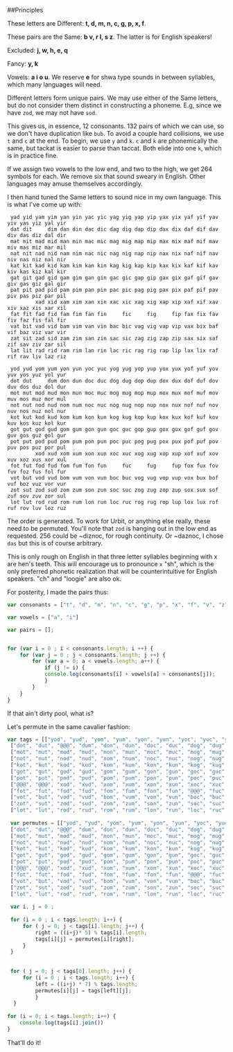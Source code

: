 ##Principles

These letters are Different: **t, d, m, n, c, g, p, x, f**.

These pairs are the Same: **b v, r l, s z**. The latter is for English speakers!

Excluded: **j, w, h, e, q**

Fancy: **y, k**

Vowels: **a i o u**. We reserve **e** for shwa type sounds in between syllables, which many languages will need. 

Different letters form unique pairs. We may use either of the Same letters, but do not consider them distinct in constructing a phoneme. E.g, since we have `zod`, we may not have `sod`.

This gives us, in essence, 12 consonants. 132 pairs of which we can use, so we don't have duplication like `bub`. To avoid a couple hard collisions, we use `t` and `c` at the end. To begin, we use `y` and `k`. `c` and `k` are phonemically the same, but tackat is easier to parse than taccat. Both elide into one `k`, which is in practice fine. 

If we assign two vowels to the low end, and two to the high, we get 264 symbols for each. We remove six that sound sweary in English. Other languages may amuse themselves accordingly. 

I then hand tuned the Same letters to sound nice in my own language. This is what I've come up with:

```
 yad yid yam yim yan yin yac yic yag yig yap yip yax yix yaf yif yav yiv yas yiz yal yir 
 dat dit     dim dan din dac dic dag dig dap dip dax dix daf dif dav div das diz dal dir 
 mat mit mad mid man min mac mic mag mig map mip max mix maf mif mav miv mas miz mar mil
 nat nit nad nid nam nim nac nic nag nig nap nip nax nix naf nif nav niv nas niz nal nir 
 kat kit kad kid kam kim kan kin kag kig kap kip kax kix kaf kif kav kiv kas kiz kal kir 
 gat git gad gid gam gim gan gin gac gic gap gip gax gix gaf gif gav giv gas giz gal gir 
 pat pit pad pid pam pim pan pin pac pic pag pig pax pix paf pif pav piv pas piz par pil 
         xad xid xam xim xan xin xac xic xag xig xap xip xaf xif xav xiv xaz xis xar xil
 fat fit fad fid fam fim fan fin     fic     fig     fip fax fix fav fiv faz fis fal fir
 vat bit vad vid bam vim van vin bac bic vag vig vap vip vax bix baf vif baz viz var vir
 zat sit zad sid zam zim san zin sac sic zag zig zap zip sax six saf zif sav ziv zar sil
 lat lit rad rid ram rim lan rin lac ric rag rig rap lip lax lix raf rif rav liv laz riz

 yod yud yom yum yon yun yoc yuc yog yug yop yup yox yux yof yuf yov yuv yos yuz yol yur 
 dot dut     dum don dun doc duc dog dug dop dup dox dux dof duf dov duv dos duz dol dur 
 mot mut mod mud mon mun moc muc mog mug mop mup mox mux mof muf mov muv mos muz mor mul
 not nut nod nud nom num noc nuc nog nug nop nup nox nux nof nuf nov nuv nos nuz nol nur 
 kot kut kod kud kom kum kon kun kog kug kop kup kox kux kof kuf kov kuv kos kuz kol kur 
 got gut god gud gom gum gon gun goc guc gop gup gox gux gof guf gov guv gos guz gol gur 
 pot put pod pud pom pum pon pun poc puc pog pug pox pux pof puf pov puv pos puz por pul 
         xod xud xom xum xon xun xoc xuc xog xug xop xup xof xuf xov xuv xoz xus xor xul
 fot fut fod fud fom fum fon fun     fuc     fug     fup fox fux fov fuv foz fus fol fur
 vot but vod vud bom vum von vun boc buc vog vug vop vup vox bux bof vuf boz vuz vor vur
 zot sut zod sud zom zum son zun soc suc zog zug zop zup sox sux sof zuf sov zuv zor sul
 lot lut rod rud rom rum lon run loc ruc rog rug rop lup lox lux rof ruf rov luv loz ruz
```

 The order is generated. To work for Urbit, or anything else really, these need to be permuted. You'll note that `zod` is hanging out in the low end as requested. 256 could be ~diznoc, for rough continuity. Or ~daznoc, I chose `das` but this is of course arbitrary.

This is only rough on English in that three letter syllables beginning with x are hen's teeth. This will encourage us to pronounce `x` "sh", which is the only preferred phonetic realization that will be counterintuitive for English speakers. "ch" and "loogie" are also ok.

For posterity, I made the pairs thus:

```javascript
var consonants = ["t", "d", "m", "n", "c", "g", "p", "x", "f", "v", "z", "r"];

var vowels = ["a", "i"]

var pairs = [];


for (var i = 0 ; i < consonants.length; i ++) {
    for (var j = 0 ; j < consonants.length; j ++) {
        for (var a = 0; a < vowels.length; a++) {
            if (j != i) {
            console.log(consonants[i] + vowels[a] + consonants[j]);  
            }
        }
    }
}
```
If that ain't dirty pool, what is?

Let's permute in the same cavalier fashion:

```javascript
var tags = [["yod", "yud", "yom", "yum", "yon", "yun", "yoc", "yuc", "yog", "yug", "yop", "yup", "yox", "yux", "yof", "yuf", "yov", "yuv", "yos", "yuz", "yol", "yur"],
 ["dot", "dut", "@@@", "dum", "don", "dun", "doc", "duc", "dog", "dug", "dop", "dup", "dox", "dux", "dof", "duf", "dov", "duv", "dos", "duz", "dol", "dur"],
 ["mot", "mut", "mod", "mud", "mon", "mun", "moc", "muc", "mog", "mug", "mop", "mup", "mox", "mux", "mof", "muf", "mov", "muv", "mos", "muz", "mor", "mul"],
 ["not", "nut", "nod", "nud", "nom", "num", "noc", "nuc", "nog", "nug", "nop", "nup", "nox", "nux", "nof", "nuf", "nov", "nuv", "nos", "nuz", "nol", "nur"],
 ["kot", "kut", "kod", "kud", "kom", "kum", "kon", "kun", "kog", "kug", "kop", "kup", "kox", "kux", "kof", "kuf", "kov", "kuv", "kos", "kuz", "kol", "kur"],
 ["got", "gut", "god", "gud", "gom", "gum", "gon", "gun", "goc", "guc", "gop", "gup", "gox", "gux", "gof", "guf", "gov", "guv", "gos", "guz", "gol", "gur"],
 ["pot", "put", "pod", "pud", "pom", "pum", "pon", "pun", "poc", "puc", "pog", "pug", "pox", "pux", "pof", "puf", "pov", "puv", "pos", "puz", "por", "pul"],
 ["@@@", "@@@", "xod", "xud", "xom", "xum", "xon", "xun", "xoc", "xuc", "xog", "xug", "xop", "xup", "xof", "xuf", "xov", "xuv", "xoz", "xus", "xor", "xul"],
 ["fot", "fut", "fod", "fud", "fom", "fum", "fon", "fun", "@@@", "fuc", "@@@", "fug", "@@@", "fup", "fox", "fux", "fov", "fuv", "foz", "fus", "fol", "fur"],
 ["vot", "but", "vod", "vud", "bom", "vum", "von", "vun", "boc", "buc", "vog", "vug", "vop", "vup", "vox", "bux", "bof", "vuf", "boz", "vuz", "vor", "vur"],
 ["zot", "sut", "zod", "sud", "zom", "zum", "son", "zun", "soc", "suc", "zog", "zug", "zop", "zup", "sox", "sux", "sof", "zuf", "sov", "zuv", "zor", "sul"],
 ["lot", "lut", "rod", "rud", "rom", "rum", "lon", "run", "loc", "ruc", "rog", "rug", "rop", "lup", "lox", "lux", "rof", "ruf", "rov", "luv", "loz", "ruz"]];
 
 var permutes = [["yod", "yud", "yom", "yum", "yon", "yun", "yoc", "yuc", "yog", "yug", "yop", "yup", "yox", "yux", "yof", "yuf", "yov", "yuv", "yos", "yuz", "yol", "yur"],
 ["dot", "dut", "@@@", "dum", "don", "dun", "doc", "duc", "dog", "dug", "dop", "dup", "dox", "dux", "dof", "duf", "dov", "duv", "dos", "duz", "dol", "dur"],
 ["mot", "mut", "mod", "mud", "mon", "mun", "moc", "muc", "mog", "mug", "mop", "mup", "mox", "mux", "mof", "muf", "mov", "muv", "mos", "muz", "mor", "mul"],
 ["not", "nut", "nod", "nud", "nom", "num", "noc", "nuc", "nog", "nug", "nop", "nup", "nox", "nux", "nof", "nuf", "nov", "nuv", "nos", "nuz", "nol", "nur"],
 ["kot", "kut", "kod", "kud", "kom", "kum", "kon", "kun", "kog", "kug", "kop", "kup", "kox", "kux", "kof", "kuf", "kov", "kuv", "kos", "kuz", "kol", "kur"],
 ["got", "gut", "god", "gud", "gom", "gum", "gon", "gun", "goc", "guc", "gop", "gup", "gox", "gux", "gof", "guf", "gov", "guv", "gos", "guz", "gol", "gur"],
 ["pot", "put", "pod", "pud", "pom", "pum", "pon", "pun", "poc", "puc", "pog", "pug", "pox", "pux", "pof", "puf", "pov", "puv", "pos", "puz", "por", "pul"],
 ["@@@", "@@@", "xod", "xud", "xom", "xum", "xon", "xun", "xoc", "xuc", "xog", "xug", "xop", "xup", "xof", "xuf", "xov", "xuv", "xoz", "xus", "xor", "xul"],
 ["fot", "fut", "fod", "fud", "fom", "fum", "fon", "fun", "@@@", "fuc", "@@@", "fug", "@@@", "fup", "fox", "fux", "fov", "fuv", "foz", "fus", "fol", "fur"],
 ["vot", "but", "vod", "vud", "bom", "vum", "von", "vun", "boc", "buc", "vog", "vug", "vop", "vup", "vox", "bux", "bof", "vuf", "boz", "vuz", "vor", "vur"],
 ["zot", "sut", "zod", "sud", "zom", "zum", "son", "zun", "soc", "suc", "zog", "zug", "zop", "zup", "sox", "sux", "sof", "zuf", "sov", "zuv", "zor", "sul"],
 ["lot", "lut", "rod", "rud", "rom", "rum", "lon", "run", "loc", "ruc", "rog", "rug", "rop", "lup", "lox", "lux", "rof", "ruf", "rov", "luv", "loz", "ruz"]];
 
 var i, j = 0 ;
 
 for (i = 0 ; i < tags.length; i++) {
     for ( j = 0; j < tags[i].length; j++) {
         right = ((i+j)* 5) % tags[i].length;
         tags[i][j] = permutes[i][right];
     }
 }
 
  
 for ( j = 0; j < tags[0].length; j++) {
     for (i = 0 ; i < tags.length; i++) {       
         left = ((i+j) * 7) % tags.length;
         permutes[i][j] = tags[left][j];
         }
  }
    
for (i = 0; i < tags.length; i++) {
    console.log(tags[i].join())
}
```

That'll do it!
